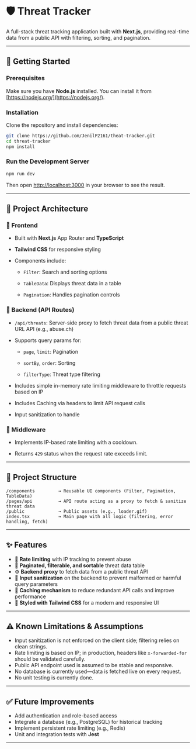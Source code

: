 
# 🛡️ Threat Tracker

A full-stack threat tracking application built with **Next.js**, providing real-time data from a public API with filtering, sorting, and pagination.

---

## 🚀 Getting Started

### Prerequisites

Make sure you have **Node.js** installed. You can install it from [https://nodejs.org/](https://nodejs.org/).

### Installation

Clone the repository and install dependencies:

```bash
git clone https://github.com/JenilP2161/theat-tracker.git
cd threat-tracker
npm install
```

### Run the Development Server

```bash
npm run dev
```

Then open [http://localhost:3000](http://localhost:3000) in your browser to see the result.

---

## 🧱 Project Architecture

### 🔹 Frontend

-   Built with **Next.js** App Router and **TypeScript**
    
-   **Tailwind CSS** for responsive styling
    
-   Components include:
    
    -   `Filter`: Search and sorting options
        
    -   `TableData`: Displays threat data in a table
        
    -   `Pagination`: Handles pagination controls
        

### 🔹 Backend (API Routes)

-   `/api/threats`: Server-side proxy to fetch threat data from a public threat URL API (e.g., abuse.ch)
    
-   Supports query params for:
    
    -   `page`, `limit`: Pagination
        
    -   `sortBy`, `order`: Sorting
        
    -   `filterType`: Threat type filtering
            
-   Includes simple in-memory rate limiting middleware to throttle requests based on IP
-   Includes Caching via headers to limit API request calls
- Input sanitization to handle 

### 🔹 Middleware 
  - Implements IP-based rate limiting with a cooldown.
  
  - Returns `429` status when the request rate exceeds limit.

---

## 📁 Project Structure

```
/components         → Reusable UI components (Filter, Pagination, TableData)
/pages/api          → API route acting as a proxy to fetch & sanitize threat data
/public             → Public assets (e.g., loader.gif)
index.tsx           → Main page with all logic (filtering, error handling, fetch)
```

---



## ✨ Features

- 🔐 **Rate limiting** with IP tracking to prevent abuse
- 📄 **Paginated, filterable, and sortable** threat data table
- ⚙️ **Backend proxy** to fetch data from a public threat API
- 🧼 **Input sanitization** on the backend to prevent malformed or harmful query parameters
- 🧠 **Caching mechanism** to reduce redundant API calls and improve performance
- 🎨 **Styled with Tailwind CSS** for a modern and responsive UI


---

## ⚠️ Known Limitations & Assumptions

- Input sanitization is not enforced on the client side; filtering relies on clean strings.
- Rate limiting is based on IP; in production, headers like `x-forwarded-for` should be validated carefully.
- Public API endpoint used is assumed to be stable and responsive.
- No database is currently used—data is fetched live on every request.
- No unit testing is currently done.

---

## ✅ Future Improvements

-   Add authentication and role-based access  
-   Integrate a database (e.g., PostgreSQL) for historical tracking   
-   Implement persistent rate limiting (e.g., Redis)
-   Unit and integration tests with **Jest**

---